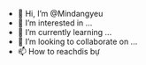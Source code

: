 - 👋 Hi, I’m @Mindangyeu
- 👀 I’m interested in ...
- 🌱 I’m currently learning ...
- 💞️ I’m looking to collaborate on ...
- 📫 How to reachdis bự

<!---
Mindangyeu/Mindangyeu is a ✨ special ✨ repository because its `README.md` (this file) appears on your GitHub profile.
You can click the Preview link to take a look at your changes.
--->
